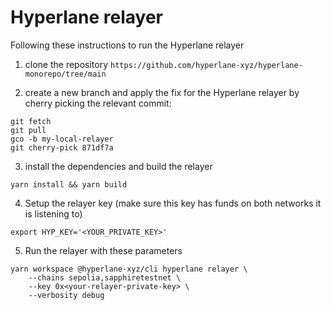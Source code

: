 # Hyperlane relayer

Following these instructions to run the Hyperlane relayer

1. clone the repository `https://github.com/hyperlane-xyz/hyperlane-monorepo/tree/main`

2. create a new branch and apply the fix for the Hyperlane relayer by cherry picking the relevant commit:

```
git fetch
git pull
gco -b my-local-relayer
git cherry-pick 871df7a
```

3. install the dependencies and build the relayer

```
yarn install && yarn build
```

4. Setup the relayer key (make sure this key has funds on both networks it is listening to)

```
export HYP_KEY='<YOUR_PRIVATE_KEY>'
```

5. Run the relayer with these parameters

```
yarn workspace @hyperlane-xyz/cli hyperlane relayer \
    --chains sepolia,sapphiretestnet \
    --key 0x<your-relayer-private-key> \
    --verbosity debug
```
